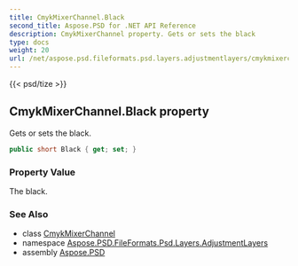 ```yaml
---
title: CmykMixerChannel.Black
second_title: Aspose.PSD for .NET API Reference
description: CmykMixerChannel property. Gets or sets the black
type: docs
weight: 20
url: /net/aspose.psd.fileformats.psd.layers.adjustmentlayers/cmykmixerchannel/black/
---
```

{{< psd/tize >}}
## CmykMixerChannel.Black property

Gets or sets the black.

```csharp
public short Black { get; set; }
```

### Property Value

The black.

### See Also

* class [CmykMixerChannel](../)
* namespace [Aspose.PSD.FileFormats.Psd.Layers.AdjustmentLayers](../../cmykmixerchannel/)
* assembly [Aspose.PSD](../../../)


